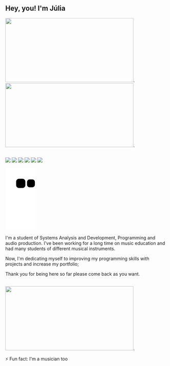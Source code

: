 ## Hey, you! I'm Júlia

 <IMG SRC="https://c.tenor.com/mhEOwpHpI94AAAAC/gaming-gamer.gif" height="200" width="400" >.
 <IMG SRC="http://pa1.narvii.com/7088/e0edc729569f06c4c337a4d14ecf282907331d21r1-320-176_00.gif" height="200" width="400">.
  ##
 
<div> 
  <a href="https://www.youtube.com/channel/UCv7b7jAR9vAVOknn2KNbDSg" target="_blank"><img src="https://img.shields.io/badge/YouTube-FF0000?style=for-the-badge&logo=youtube&logoColor=white" target="_blank"></a>
  <a href="https://www.instagram.com/moonlher/" target="_blank"><img src="https://img.shields.io/badge/-Instagram-%23E4405F?style=for-the-badge&logo=instagram&logoColor=white" target="_blank"></a>
 	<a href="https://www.instagram.com/moonlher/" target="_blank"><img src="https://img.shields.io/badge/Twitch-9146FF?style=for-the-badge&logo=twitch&logoColor=white" target="_blank"></a>
 <a href="https://discord.gg/gRzCCSbE" target="_blank"><img src="https://img.shields.io/badge/Discord-7289DA?style=for-the-badge&logo=discord&logoColor=white" target="_blank"></a> 
  <a href = "mailto:m00nlh3r@gmail.com"><img src="https://img.shields.io/badge/-Gmail-%23333?style=for-the-badge&logo=gmail&logoColor=white" target="_blank"></a>
  <a href="https://www.linkedin.com/in/júlia-t-alves-dos-santos-27151a215/" target="_blank"><img src="https://img.shields.io/badge/-LinkedIn-%230077B5?style=for-the-badge&logo=linkedin&logoColor=white" target="_blank"></a> 
 
  ![Snake animation](https://github.com/rafaballerini/rafaballerini/blob/output/github-contribution-grid-snake.svg)
 
</div>
  
  
 I'm a student of Systems Analysis and Development, Programming and audio production.
I've been working for a long time on music education and had many students of different musical instruments.

Now, I'm dedicating myself to improving my programming skills with projects and increase my portfolio;

Thank you for being here so far
please come back as you want.

##
    
 <IMG SRC="https://uploads.spiritfanfiction.com/fanfics/historias/202004/escrever-e-facil-19026939-210520201405.gif" height="200" width="400">.   



⚡ Fun fact: I'm a musician too




